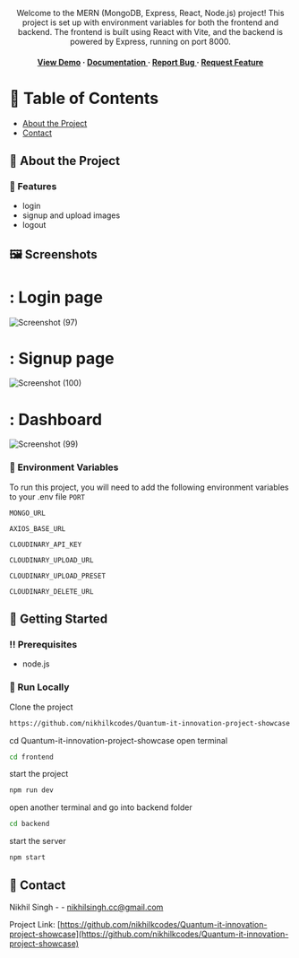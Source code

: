 <div align='center'>

<p>Welcome to the MERN (MongoDB, Express, React, Node.js) project! This project is set up with environment variables for both the frontend and backend. The frontend is built using React with Vite, and the backend is powered by Express, running on port 8000.</p>

<h4> <a href=https://www.loom.com/share/15476fe1bb284f22963691a9f525ab75?sid=acd8c1fa-2d80-48a1-8487-b966d4f39fc0>View Demo</a> <span> · </span> <a href="https://github.com/nikhilkcodes/Employee-management-db.git/blob/master/README.md"> Documentation </a> <span> · </span> <a href="https://github.com/nikhilkcodes/Quantum-it-innovation-project-showcase/issues"> Report Bug </a> <span> · </span> <a href="https://github.com/nikhilkcodes/Quantum-it-innovation-project-showcase/issues"> Request Feature </a> </h4>


</div>

# :notebook_with_decorative_cover: Table of Contents

- [About the Project](#star2-about-the-project)
- [Contact](#handshake-contact)


## :star2: About the Project

### :dart: Features
- login
- signup and upload images
- logout
## 🖼️ Screenshots
 # : Login page
![Screenshot (97)](https://github.com/nikhilkcodes/Quantum-it-innovation-project-showcase/assets/86142267/77db3cb3-e2e3-4aa3-afd4-66551bd6eac6)

# : Signup page

![Screenshot (100)](https://github.com/nikhilkcodes/Quantum-it-innovation-project-showcase/assets/86142267/7f565c8d-ca02-47ff-a12b-a94ef2ffab8c)

# : Dashboard
![Screenshot (99)](https://github.com/nikhilkcodes/Quantum-it-innovation-project-showcase/assets/86142267/4e69ca37-4a3d-42d9-b0bc-56af3ec39a81)


### :key: Environment Variables
To run this project, you will need to add the following environment variables to your .env file
`PORT`

`MONGO_URL`

`AXIOS_BASE_URL`

`CLOUDINARY_API_KEY`

`CLOUDINARY_UPLOAD_URL`

`CLOUDINARY_UPLOAD_PRESET`

`CLOUDINARY_DELETE_URL`



## :toolbox: Getting Started

### :bangbang: Prerequisites

- node.js


### :running: Run Locally

Clone the project

```bash
https://github.com/nikhilkcodes/Quantum-it-innovation-project-showcase
```
cd Quantum-it-innovation-project-showcase
open terminal
```bash
cd frontend
```
start the project
```bash
npm run dev
```
open another terminal and go into backend folder
```bash
cd backend
```
start the server
```bash
npm start
```


## :handshake: Contact

Nikhil Singh - - nikhilsingh.cc@gmail.com

Project Link: [https://github.com/nikhilkcodes/Quantum-it-innovation-project-showcase](https://github.com/nikhilkcodes/Quantum-it-innovation-project-showcase)
